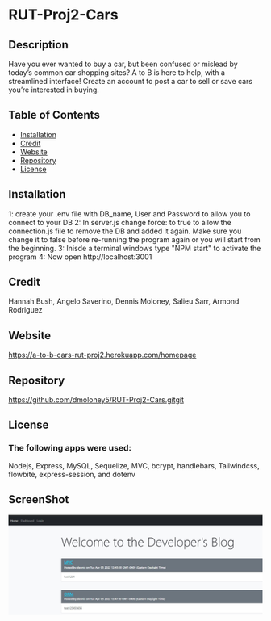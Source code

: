 # RUT-Proj2-Cars
## Description
 Have you ever wanted to buy a car, but been confused or mislead by today’s common car shopping sites?
A to B is here to help, with a streamlined interface! Create an account to post a car to sell or save cars you’re interested in buying.
 

  
  ## Table of Contents
  * [Installation](#installation)
  * [Credit](#credit)
  * [Website](#Website)
  * [Repository](#Repository)
  * [License](#License)
  
  ## Installation
  1: create your .env file with DB_name, User and Password to allow you to connect to your DB
  2: In server.js change force: to true to allow the connection.js file to remove the DB and added it again.  Make sure you change it to false before     re-running the program again or you will start from the beginning.
  3: Inisde a terminal windows type "NPM start" to activate the program
  4: Now open http://localhost:3001

  ## Credit
  Hannah Bush, Angelo Saverino, Dennis Moloney, Salieu Sarr, Armond Rodriguez


  ## Website
  https://a-to-b-cars-rut-proj2.herokuapp.com/homepage

  ## Repository
  https://github.com/dmoloney5/RUT-Proj2-Cars.gitgit

  ## License
  ### The following apps were used: 
  Nodejs, Express, MySQL, Sequelize, MVC, bcrypt, handlebars, Tailwindcss, flowbite, express-session, and dotenv
  
   ## ScreenShot
  ![screenshot](https://github.com/dmoloney5/RUT-Week14-Developer-Blog/blob/develop/images/Developer's%20Blog.jpg)

